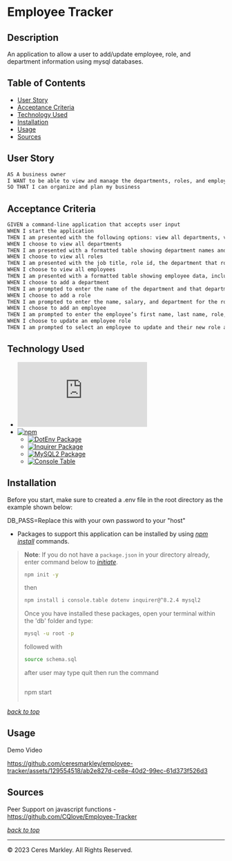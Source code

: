 # Employee Tracker

## Description 

An application to allow a user to add/update employee, role, and department information using mysql databases. 

## Table of Contents 

* [User Story](#user-story)
* [Acceptance Criteria](#acceptance-criteria)
* [Technology Used](#technology-used)
* [Installation](#installation)
* [Usage](#usage)
* [Sources](#sources)

## User Story
```md
AS A business owner
I WANT to be able to view and manage the departments, roles, and employees in my company
SO THAT I can organize and plan my business
```

## Acceptance Criteria
```md
GIVEN a command-line application that accepts user input
WHEN I start the application
THEN I am presented with the following options: view all departments, view all roles, view all employees, add a department, add a role, add an employee, and update an employee role
WHEN I choose to view all departments
THEN I am presented with a formatted table showing department names and department ids
WHEN I choose to view all roles
THEN I am presented with the job title, role id, the department that role belongs to, and the salary for that role
WHEN I choose to view all employees
THEN I am presented with a formatted table showing employee data, including employee ids, first names, last names, job titles, departments, salaries, and managers that the employees report to
WHEN I choose to add a department
THEN I am prompted to enter the name of the department and that department is added to the database
WHEN I choose to add a role
THEN I am prompted to enter the name, salary, and department for the role and that role is added to the database
WHEN I choose to add an employee
THEN I am prompted to enter the employee’s first name, last name, role, and manager, and that employee is added to the database
WHEN I choose to update an employee role
THEN I am prompted to select an employee to update and their new role and this information is updated in the database
```
## Technology Used   
* [![Node.js](https://img.shields.io/badge/Node.js®-v20.4.0-blue?logo=node.js)](https://nodejs.org/en)    
* [![npm](https://img.shields.io/badge/npm-v9.8.0-blue?logo=npm)](https://docs.npmjs.com/cli/v9/)     
  * [![DotEnv Package](https://img.shields.io/badge/DotEnv-16.3.1-green?logo=dotenv)](https://www.npmjs.com/package/dotenv)    
  * [![Inquirer Package](https://img.shields.io/badge/Inquirer-8.2.5-green?logo=npm)](https://www.npmjs.com/package/inquirer)    
  * [![MySQL2 Package](https://img.shields.io/badge/MySQL2-3.5.2-green?logo=mysql)](https://www.npmjs.com/package/mysql2)
  * [![Console Table](https://img.shields.io/badge/console.table-0.10.0-green?logo=console.table)](https://www.npmjs.com/package/console.table) 


 
## Installation
Before you start, make sure to created a .env file in the root directory as the example shown below:   
     
DB_PASS=Replace this with your own password to your "host"   
   
* Packages to support this application can be installed by using [*npm install*](https://docs.npmjs.com/cli/v9/commands/npm-install) commands.

> **Note**: If you do not have a `package.json` in your directory already, enter command below to [*initiate*](https://docs.npmjs.com/cli/v9/commands/npm-init).
>
>```bash
>npm init -y
>```
>
>then
>
>```bash
>npm install i console.table dotenv inquirer@^8.2.4 mysql2
>```
>
> Once you have installed these packages, open your terminal within the 'db' folder and type:
>
>```bash
>mysql -u root -p
>```
>
> followed with
>
> ```bash
> source schema.sql
> ```
>
> after user may type quit then run the command
>
> >```bash
> npm start
>```

[*back to top*](#table-of-contents)
## Usage
Demo Video   

https://github.com/ceresmarkley/employee-tracker/assets/129554518/ab2e827d-ce8e-40d2-99ec-61d373f526d3


## Sources 

Peer Support on javascript functions - https://github.com/CQlove/Employee-Tracker

[*back to top*](#table-of-contents)

--- 

© 2023 Ceres Markley. All Rights Reserved.
